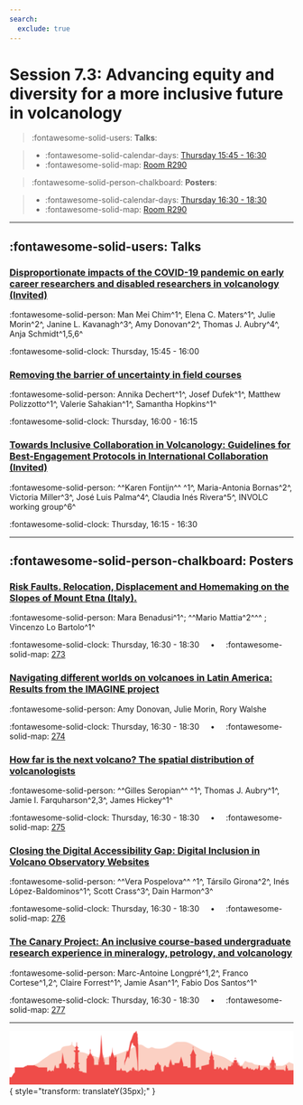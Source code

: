 ```yaml
---
search:
  exclude: true
---
```


# Session 7.3: Advancing equity and diversity for a more inclusive future in volcanology

> :fontawesome-solid-users: **Talks**:

> - :fontawesome-solid-calendar-days: [Thursday 15:45 - 16:30](../sessions_comparison.md#__tabbed_3_4)
> - :fontawesome-solid-map: [Room R290](../maps_venue.md#__tabbed_1_1)

> :fontawesome-solid-person-chalkboard: **Posters**:

> - :fontawesome-solid-calendar-days: [Thursday 16:30 - 18:30](../sessions_comparison.md#__tabbed_3_6)
> - :fontawesome-solid-map: [Room R290](../maps_venue.md#__tabbed_1_1)

---

## :fontawesome-solid-users: Talks

### [Disproportionate impacts of the COVID-19 pandemic on early career researchers and disabled researchers in volcanology (Invited)](../abstracts/7-3-1.md)
:fontawesome-solid-person: Man Mei Chim^1^, Elena C. Maters^1^, Julie Morin^2^, Janine L. Kavanagh^3^, Amy Donovan^2^, Thomas J. Aubry^4^, Anja Schmidt^1,5,6^

:fontawesome-solid-clock: Thursday, 15:45 - 16:00

### [Removing the barrier of uncertainty in field courses](../abstracts/7-3-2.md)
:fontawesome-solid-person: Annika Dechert^1^, Josef Dufek^1^, Matthew Polizzotto^1^, Valerie Sahakian^1^, Samantha Hopkins^1^

:fontawesome-solid-clock: Thursday, 16:00 - 16:15

### [Towards Inclusive Collaboration in Volcanology: Guidelines for Best-Engagement Protocols in International Collaboration (Invited)](../abstracts/7-3-3.md)
:fontawesome-solid-person: ^^Karen Fontijn^^ ^1^, Maria-Antonia Bornas^2^, Victoria Miller^3^, José Luis Palma^4^, Claudia Inés Rivera^5^, INVOLC working group^6^

:fontawesome-solid-clock: Thursday, 16:15 - 16:30

---

## :fontawesome-solid-person-chalkboard: Posters

### [Risk Faults. Relocation, Displacement and Homemaking on the Slopes of Mount Etna (Italy).](../abstracts/7-3-4.md)
:fontawesome-solid-person: Mara Benadusi^1^; ^^Mario Mattia^2^^^ ; Vincenzo Lo Bartolo^1^

:fontawesome-solid-clock: Thursday, 16:30 - 18:30  &nbsp; &nbsp; • &nbsp; &nbsp; :fontawesome-solid-map: [273](../map_poster_boards.md#thursday)

### [Navigating different worlds on volcanoes in Latin America: Results from the IMAGINE project](../abstracts/7-3-5.md)
:fontawesome-solid-person: Amy Donovan, Julie Morin, Rory Walshe

:fontawesome-solid-clock: Thursday, 16:30 - 18:30  &nbsp; &nbsp; • &nbsp; &nbsp; :fontawesome-solid-map: [274](../map_poster_boards.md#thursday)

### [How far is the next volcano? The spatial distribution of volcanologists](../abstracts/7-3-6.md)
:fontawesome-solid-person: ^^Gilles Seropian^^ ^1^, Thomas J. Aubry^1^, Jamie I. Farquharson^2,3^, James Hickey^1^

:fontawesome-solid-clock: Thursday, 16:30 - 18:30  &nbsp; &nbsp; • &nbsp; &nbsp; :fontawesome-solid-map: [275](../map_poster_boards.md#thursday)

### [Closing the Digital Accessibility Gap: Digital Inclusion in Volcano Observatory Websites](../abstracts/7-3-7.md)
:fontawesome-solid-person: ^^Vera Pospelova^^ ^1^, Társilo Girona^2^, Inés López-Baldominos^1^, Scott Crass^3^, Dain Harmon^3^

:fontawesome-solid-clock: Thursday, 16:30 - 18:30  &nbsp; &nbsp; • &nbsp; &nbsp; :fontawesome-solid-map: [276](../map_poster_boards.md#thursday)

### [The Canary Project: An inclusive course-based undergraduate research experience in mineralogy, petrology, and volcanology](../abstracts/7-3-8.md)
:fontawesome-solid-person: Marc-Antoine Longpré^1,2^, Franco Cortese^1,2^, Claire Forrest^1^, Jamie Asan^1^, Fabio Dos Santos^1^

:fontawesome-solid-clock: Thursday, 16:30 - 18:30  &nbsp; &nbsp; • &nbsp; &nbsp; :fontawesome-solid-map: [277](../map_poster_boards.md#thursday)

---

![Footer](../img/footer.png){  style="transform: translateY(35px);" }
